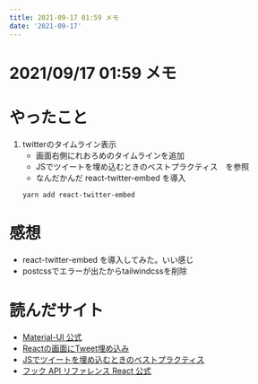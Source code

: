 ```yaml
---
title: 2021-09-17 01:59 メモ
date: '2021-09-17'
---
```


# 2021/09/17 01:59 メモ

# やったこと
1. twitterのタイムライン表示
   * 画面右側にれおろめのタイムラインを追加
   * JSでツイートを埋め込むときのベストプラクティス　を参照
   * なんだかんだ react-twitter-embed を導入
    ```
    yarn add react-twitter-embed
    ```

# 感想
* react-twitter-embed を導入してみた。いい感じ
* postcssでエラーが出たからtailwindcssを削除

# 読んだサイト
* [Material-UI 公式](https://material-ui.com/)
* [Reactの画面にTweet埋め込み](https://foresuke.com/post/react_tweet/)
* [JSでツイートを埋め込むときのベストプラクティス](https://zenn.dev/catnose99/articles/329d7d61968efb)
* [フック API リファレンス React 公式](https://ja.reactjs.org/docs/hooks-reference.html)